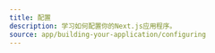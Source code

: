 ```yaml
---
title: 配置
description: 学习如何配置你的Next.js应用程序。
source: app/building-your-application/configuring
---
```


